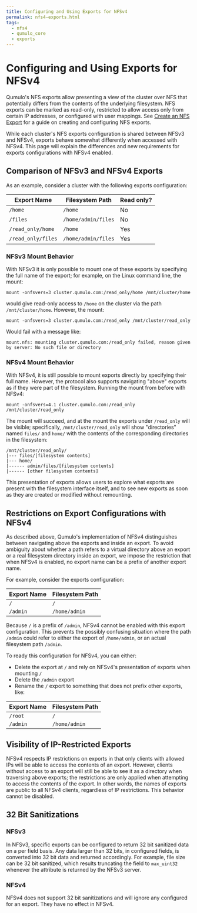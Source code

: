 ```yaml
---
title: Configuring and Using Exports for NFSv4
permalink: nfs4-exports.html
tags:
  - nfs4
  - qumulo_core
  - exports
---
```


# Configuring and Using Exports for NFSv4

Qumulo's NFS exports allow presenting a view of the cluster over NFS that potentially differs from the contents of the underlying filesystem. NFS exports can be marked as read-only, restricted to allow access only from certain IP addresses, or configured with user mappings. See [Create an NFS Export](https://care.qumulo.com/hc/en-us/articles/360000723928-Create-an-NFS-Export) for a guide on creating and configuring NFS exports.

While each cluster's NFS exports configuration is shared between NFSv3 and NFSv4, exports behave somewhat differently when accessed with NFSv4. This page will explain the differences and new requirements for exports configurations with NFSv4 enabled.

## Comparison of NFSv3 and NFSv4 Exports

As an example, consider a cluster with the following exports configuration:

| Export Name        | Filesystem Path      | Read only? |
|--------------------|----------------------|------------|
| `/home`            | `/home`              | No         |
| `/files`           | `/home/admin/files`  | No         |
| `/read_only/home`  | `/home`              | Yes        |
| `/read_only/files` | `/home/admin/files`  | Yes        |

### NFSv3 Mount Behavior

With NFSv3 it is only possible to mount one of these exports by specifying the full name of the export; for example, on the Linux command line, the mount:
```
mount -onfsvers=3 cluster.qumulo.com:/read_only/home /mnt/cluster/home
```
would give read-only access to `/home` on the cluster via the path `/mnt/cluster/home`. However, the mount:
```
mount -onfsvers=3 cluster.qumulo.com:/read_only /mnt/cluster/read_only
```
Would fail with a message like:
```
mount.nfs: mounting cluster.qumulo.com:/read_only failed, reason given by server: No such file or directory
```

### NFSv4 Mount Behavior

With NFSv4, it is still possible to mount exports directly by specifying their full name. However, the protocol also supports navigating "above" exports as if they were part of the filesystem. Running the mount from before with NFSv4:
```
mount -onfsvers=4.1 cluster.qumulo.com:/read_only /mnt/cluster/read_only
```
The mount will succeed, and at the mount the exports under `/read_only` will be visible; specifically, `/mnt/cluster/read_only` will show "directories" named `files/` and `home/` with the contents of the corresponding directories in the filesystem:
```
/mnt/cluster/read_only/
|--- files/[filesystem contents]
|--- home/
|------ admin/files/[filesystem contents]
|------ [other filesystem contents]
```
This presentation of exports allows users to explore what exports are present with the filesystem interface itself, and to see new exports as soon as they are created or modified without remounting.

## Restrictions on Export Configurations with NFSv4

As described above, Qumulo's implementation of NFSv4 distinguishes between navigating above the exports and inside an export. To avoid ambiguity about whether a path refers to a virtual directory above an export or a real filesystem directory inside an export, we impose the restriction that when NFSv4 is enabled, no export name can be a prefix of another export name.

For example, consider the exports configuration:

| Export Name        | Filesystem Path      |
|--------------------|----------------------|
| `/`                | `/`                  |
| `/admin`           | `/home/admin`        |

Because `/` is a prefix of `/admin`, NFSv4 cannot be enabled with this export configuration. This prevents the possibly confusing situation where the path `/admin` could refer to either the export of `/home/admin`, or an actual filesystem path `/admin`.

To ready this configuration for NFSv4, you can either:
- Delete the export at `/` and rely on NFSv4's presentation of exports when mounting `/`
- Delete the `/admin` export
- Rename the `/` export to something that does not prefix other exports, like:

| Export Name        | Filesystem Path      |
|--------------------|----------------------|
| `/root`            | `/`                  |
| `/admin`           | `/home/admin`        |

## Visibility of IP-Restricted Exports

NFSv4 respects IP restrictions on exports in that only clients with allowed IPs will be able to access the contents of an export. However, clients without access to an export will still be able to see it as a directory when traversing above exports; the restrictions are only applied when attempting to access the contents of the export. In other words, the names of exports are public to all NFSv4 clients, regardless of IP restrictions. This behavior cannot be disabled.

## 32 Bit Sanitizations

### NFSv3
In NFSv3, specific exports can be configured to return 32 bit sanitized data on a per field basis. Any data larger than 32 bits, in configured fields, is converted into 32 bit data and returned accordingly. For example, file size can be 32 bit sanitized, which results truncating the field to `max_uint32` whenever the attribute is returned by the NFSv3 server.

### NFSv4
NFSv4 does not support 32 bit sanitizations and will ignore any configured for an export. They have no effect in NFSv4.
